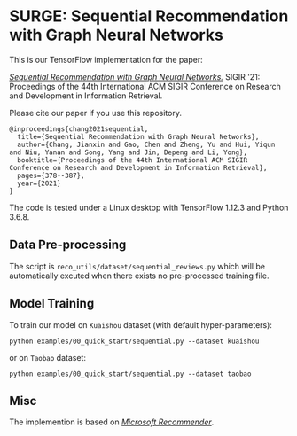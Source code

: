 # SURGE: Sequential Recommendation with Graph Neural Networks

This is our TensorFlow implementation for the paper:

*[Sequential Recommendation with Graph Neural Networks.](https://arxiv.org/pdf/2106.14226.pdf)* SIGIR '21: Proceedings of the 44th International ACM SIGIR Conference on Research and Development in Information Retrieval.

Please cite our paper if you use this repository.
```
@inproceedings{chang2021sequential,
  title={Sequential Recommendation with Graph Neural Networks},
  author={Chang, Jianxin and Gao, Chen and Zheng, Yu and Hui, Yiqun and Niu, Yanan and Song, Yang and Jin, Depeng and Li, Yong},
  booktitle={Proceedings of the 44th International ACM SIGIR Conference on Research and Development in Information Retrieval},
  pages={378--387},
  year={2021}
}
```

The code is tested under a Linux desktop with TensorFlow 1.12.3 and Python 3.6.8.



## Data Pre-processing



The script is `reco_utils/dataset/sequential_reviews.py` which will be automatically excuted when there exists no pre-processed training file.


  

## Model Training

To train our model on `Kuaishou` dataset (with default hyper-parameters): 

```
python examples/00_quick_start/sequential.py --dataset kuaishou
```

or on `Taobao` dataset:

```
python examples/00_quick_start/sequential.py --dataset taobao
``` 

## Misc

The implemention is based on *[Microsoft Recommender](https://github.com/microsoft/recommenders)*.


